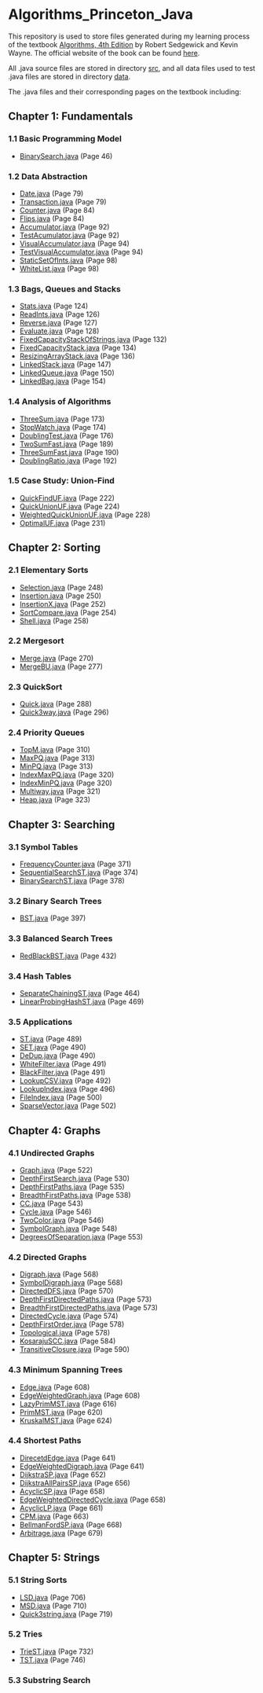 # Algorithms_Princeton_Java

This repository is used to store files generated during my learning process of the textbook <a href = "http://amzn.to/13VNJi7">Algorithms, 4th Edition</a> by Robert Sedgewick and Kevin Wayne. The official website of the book can be found <a href = "https://algs4.cs.princeton.edu/home/">here</a>.

All .java source files are stored in directory [src](https://github.com/ShijiZ/Algorithms_Princeton_Java/tree/master/src), and all data files used to test .java files are stored in directory [data](https://github.com/ShijiZ/Algorithms_Princeton_Java/tree/master/data).

The .java files and their corresponding pages on the textbook including:


## Chapter 1: Fundamentals


### 1.1 Basic Programming Model
 - [BinarySearch.java](https://github.com/ShijiZ/Algorithms_Princeton_Java/blob/master/src/BinarySearch.java) (Page 46)

### 1.2 Data Abstraction
 - [Date.java](https://github.com/ShijiZ/Algorithms_Princeton_Java/blob/master/src/Date.java) (Page 79)
 - [Transaction.java](https://github.com/ShijiZ/Algorithms_Princeton_Java/blob/master/src/Transaction.java) (Page 79)
 - [Counter.java](https://github.com/ShijiZ/Algorithms_Princeton_Java/blob/master/src/Counter.java) (Page 84)
 - [Flips.java](https://github.com/ShijiZ/Algorithms_Princeton_Java/blob/master/src/Flips.java) (Page 84)
 - [Accumulator.java](https://github.com/ShijiZ/Algorithms_Princeton_Java/blob/master/src/Accumulator.java) (Page 92)
 - [TestAcumulator.java](https://github.com/ShijiZ/Algorithms_Princeton_Java/blob/master/src/TestAccumulator.java) (Page 92)
 - [VisualAccumulator.java](https://github.com/ShijiZ/Algorithms_Princeton_Java/blob/master/src/VisualAccumulator.java) (Page 94)
 - [TestVisualAccumulator.java](https://github.com/ShijiZ/Algorithms_Princeton_Java/blob/master/src/TestVisualAccumulator.java) (Page 94)
 - [StaticSetOfInts.java](https://github.com/ShijiZ/Algorithms_Princeton_Java/blob/master/src/StaticSetOfInts.java) (Page 98)
 - [WhiteList.java](https://github.com/ShijiZ/Algorithms_Princeton_Java/blob/master/src/WhiteList.java) (Page 98)

### 1.3 Bags, Queues and Stacks
 - [Stats.java](https://github.com/ShijiZ/Algorithms_Princeton_Java/blob/master/src/Stats.java) (Page 124)
 - [ReadInts.java](https://github.com/ShijiZ/Algorithms_Princeton_Java/blob/master/src/ReadInts.java) (Page 126)
 - [Reverse.java](https://github.com/ShijiZ/Algorithms_Princeton_Java/blob/master/src/Reverse.java) (Page 127)
 - [Evaluate.java](https://github.com/ShijiZ/Algorithms_Princeton_Java/blob/master/src/Evaluate.java) (Page 128)
 - [FixedCapacityStackOfStrings.java](https://github.com/ShijiZ/Algorithms_Princeton_Java/blob/master/src/FixedCapacityStackOfStrings.java) (Page 132)
 - [FixedCapacityStack.java](https://github.com/ShijiZ/Algorithms_Princeton_Java/blob/master/src/FixedCapacityStack.java) (Page 134)
 - [ResizingArrayStack.java](https://github.com/ShijiZ/Algorithms_Princeton_Java/blob/master/src/ResizingArrayStack.java) (Page 136)
 - [LinkedStack.java](https://github.com/ShijiZ/Algorithms_Princeton_Java/blob/master/src/LinkedStack.java) (Page 147)
 - [LinkedQueue.java](https://github.com/ShijiZ/Algorithms_Princeton_Java/blob/master/src/LinkedQueue.java) (Page 150)
 - [LinkedBag.java](https://github.com/ShijiZ/Algorithms_Princeton_Java/blob/master/src/LinkedBag.java) (Page 154)

### 1.4 Analysis of Algorithms
 - [ThreeSum.java](https://github.com/ShijiZ/Algorithms_Princeton_Java/blob/master/src/ThreeSum.java) (Page 173)
 - [StopWatch.java](https://github.com/ShijiZ/Algorithms_Princeton_Java/blob/master/src/StopWatch.java) (Page 174)
 - [DoublingTest.java](https://github.com/ShijiZ/Algorithms_Princeton_Java/blob/master/src/DoublingTest.java) (Page 176)
 - [TwoSumFast.java](https://github.com/ShijiZ/Algorithms_Princeton_Java/blob/master/src/TwoSumFast.java) (Page 189)
 - [ThreeSumFast.java](https://github.com/ShijiZ/Algorithms_Princeton_Java/blob/master/src/DThreeSumFast.java) (Page 190)
 - [DoublingRatio.java](https://github.com/ShijiZ/Algorithms_Princeton_Java/blob/master/src/DoublingRatio.java) (Page 192)

### 1.5 Case Study: Union-Find
 - [QuickFindUF.java](https://github.com/ShijiZ/Algorithms_Princeton_Java/blob/master/src/QuickFindUF.java) (Page 222)
 - [QuickUnionUF.java](https://github.com/ShijiZ/Algorithms_Princeton_Java/blob/master/src/QuickUnionUF.java) (Page 224)
 - [WeightedQuickUnionUF.java](https://github.com/ShijiZ/Algorithms_Princeton_Java/blob/master/src/WeightedQuickUnionUF.java) (Page 228)
 - [OptimalUF.java](https://github.com/ShijiZ/Algorithms_Princeton_Java/blob/master/src/OptimalUF.java) (Page 231)

## Chapter 2: Sorting


### 2.1 Elementary Sorts
 - [Selection.java](https://github.com/ShijiZ/Algorithms_Princeton_Java/blob/master/src/Selection.java) (Page 248)
 - [Insertion.java](https://github.com/ShijiZ/Algorithms_Princeton_Java/blob/master/src/Insertion.java) (Page 250)
 - [InsertionX.java](https://github.com/ShijiZ/Algorithms_Princeton_Java/blob/master/src/InsertionX.java) (Page 252)
 - [SortCompare.java](https://github.com/ShijiZ/Algorithms_Princeton_Java/blob/master/src/SortCompare.java) (Page 254)
 - [Shell.java](https://github.com/ShijiZ/Algorithms_Princeton_Java/blob/master/src/Shell.java) (Page 258)

### 2.2 Mergesort
 - [Merge.java](https://github.com/ShijiZ/Algorithms_Princeton_Java/blob/master/src/Merge.java) (Page 270)
 - [MergeBU.java](https://github.com/ShijiZ/Algorithms_Princeton_Java/blob/master/src/MergeBU.java) (Page 277)
 
### 2.3 QuickSort
 - [Quick.java](https://github.com/ShijiZ/Algorithms_Princeton_Java/blob/master/src/Quick.java) (Page 288)
 - [Quick3way.java](https://github.com/ShijiZ/Algorithms_Princeton_Java/blob/master/src/Quick3way.java) (Page 296)
 
### 2.4 Priority Queues
 - [TopM.java](https://github.com/ShijiZ/Algorithms_Princeton_Java/blob/master/src/TopM.java) (Page 310)
 - [MaxPQ.java](https://github.com/ShijiZ/Algorithms_Princeton_Java/blob/master/src/MaxPQ.java) (Page 313)
 - [MinPQ.java](https://github.com/ShijiZ/Algorithms_Princeton_Java/blob/master/src/MinPQ.java) (Page 313)
 - [IndexMaxPQ.java](https://github.com/ShijiZ/Algorithms_Princeton_Java/blob/master/src/IndexMaxPQ.java) (Page 320)
 - [IndexMinPQ.java](https://github.com/ShijiZ/Algorithms_Princeton_Java/blob/master/src/IndexMinPQ.java) (Page 320)
 - [Multiway.java](https://github.com/ShijiZ/Algorithms_Princeton_Java/blob/master/src/Multiway.java) (Page 321)
 - [Heap.java](https://github.com/ShijiZ/Algorithms_Princeton_Java/blob/master/src/Heap.java) (Page 323)

## Chapter 3: Searching


### 3.1 Symbol Tables
 - [FrequencyCounter.java](https://github.com/ShijiZ/Algorithms_Princeton_Java/blob/master/src/FrequencyCounter.java) (Page 371)
 - [SequentialSearchST.java](https://github.com/ShijiZ/Algorithms_Princeton_Java/blob/master/src/SequentialSearchST.java) (Page 374)
 - [BinarySearchST.java](https://github.com/ShijiZ/Algorithms_Princeton_Java/blob/master/src/BinarySearchST.java) (Page 378)

### 3.2 Binary Search Trees
 - [BST.java](https://github.com/ShijiZ/Algorithms_Princeton_Java/blob/master/src/BST.java) (Page 397)
 
### 3.3 Balanced Search Trees
 - [RedBlackBST.java](https://github.com/ShijiZ/Algorithms_Princeton_Java/blob/master/src/RedBlackBST.java) (Page 432)

### 3.4 Hash Tables
 - [SeparateChainingST.java](https://github.com/ShijiZ/Algorithms_Princeton_Java/blob/master/src/SeparateChainingST.java) (Page 464)
 - [LinearProbingHashST.java](https://github.com/ShijiZ/Algorithms_Princeton_Java/blob/master/src/LinearProbingHashST.java) (Page 469)
 
### 3.5 Applications
 - [ST.java](https://github.com/ShijiZ/Algorithms_Princeton_Java/blob/master/src/ST.java) (Page 489)
 - [SET.java](https://github.com/ShijiZ/Algorithms_Princeton_Java/blob/master/src/SET.java) (Page 490)
 - [DeDup.java](https://github.com/ShijiZ/Algorithms_Princeton_Java/blob/master/src/DeDup.java) (Page 490)
 - [WhiteFilter.java](https://github.com/ShijiZ/Algorithms_Princeton_Java/blob/master/src/WhiteFilter.java) (Page 491)
 - [BlackFilter.java](https://github.com/ShijiZ/Algorithms_Princeton_Java/blob/master/src/BlackFilter.java) (Page 491)
 - [LookupCSV.java](https://github.com/ShijiZ/Algorithms_Princeton_Java/blob/master/src/LookupCSV.java) (Page 492)
 - [LookupIndex.java](https://github.com/ShijiZ/Algorithms_Princeton_Java/blob/master/src/LookupIndex.java) (Page 496)
 - [FileIndex.java](https://github.com/ShijiZ/Algorithms_Princeton_Java/blob/master/src/FileIndex.java) (Page 500)
 - [SparseVector.java](https://github.com/ShijiZ/Algorithms_Princeton_Java/blob/master/src/SparseVector.java) (Page 502)

## Chapter 4: Graphs


### 4.1 Undirected Graphs
 - [Graph.java](https://github.com/ShijiZ/Algorithms_Princeton_Java/blob/master/src/Graph.java) (Page 522)
 - [DepthFirstSearch.java](https://github.com/ShijiZ/Algorithms_Princeton_Java/blob/master/src/DepthFirstSearch.java) (Page 530)
 - [DepthFirstPaths.java](https://github.com/ShijiZ/Algorithms_Princeton_Java/blob/master/src/DepthFirstPaths.java) (Page 535)
 - [BreadthFirstPaths.java](https://github.com/ShijiZ/Algorithms_Princeton_Java/blob/master/src/BreadthFirstPaths.java) (Page 538)
 - [CC.java](https://github.com/ShijiZ/Algorithms_Princeton_Java/blob/master/src/CC.java) (Page 543)
 - [Cycle.java](https://github.com/ShijiZ/Algorithms_Princeton_Java/blob/master/src/Cycle.java) (Page 546)
 - [TwoColor.java](https://github.com/ShijiZ/Algorithms_Princeton_Java/blob/master/src/TwoColor.java) (Page 546)
 - [SymbolGraph.java](https://github.com/ShijiZ/Algorithms_Princeton_Java/blob/master/src/SymbolGraph.java) (Page 548)
 - [DegreesOfSeparation.java](https://github.com/ShijiZ/Algorithms_Princeton_Java/blob/master/src/DegreesOfSeparation.java) (Page 553)

### 4.2 Directed Graphs
 - [Digraph.java](https://github.com/ShijiZ/Algorithms_Princeton_Java/blob/master/src/Digraph.java) (Page 568)
 - [SymbolDigraph.java](https://github.com/ShijiZ/Algorithms_Princeton_Java/blob/master/src/SymbolDigraph.java) (Page 568)
 - [DirectedDFS.java](https://github.com/ShijiZ/Algorithms_Princeton_Java/blob/master/src/DirectedDFS.java) (Page 570)
 - [DepthFirstDirectedPaths.java](https://github.com/ShijiZ/Algorithms_Princeton_Java/blob/master/src/DepthFirstDirectedPaths.java) (Page 573)
 - [BreadthFirstDirectedPaths.java](https://github.com/ShijiZ/Algorithms_Princeton_Java/blob/master/src/BreadthFirstDirectedPaths.java) (Page 573)
 - [DirectedCycle.java](https://github.com/ShijiZ/Algorithms_Princeton_Java/blob/master/src/DirectedCycle.java) (Page 574)
 - [DepthFirstOrder.java](https://github.com/ShijiZ/Algorithms_Princeton_Java/blob/master/src/DepthFirstOrder.java) (Page 578)
 - [Topological.java](https://github.com/ShijiZ/Algorithms_Princeton_Java/blob/master/src/Topological.java) (Page 578)
 - [KosarajuSCC.java](https://github.com/ShijiZ/Algorithms_Princeton_Java/blob/master/src/KosarajuSCC.java) (Page 584)
 - [TransitiveClosure.java](https://github.com/ShijiZ/Algorithms_Princeton_Java/blob/master/src/TransitiveClosure.java) (Page 590)

### 4.3 Minimum Spanning Trees
 - [Edge.java](https://github.com/ShijiZ/Algorithms_Princeton_Java/blob/master/src/Edge.java) (Page 608)
 - [EdgeWeightedGraph.java](https://github.com/ShijiZ/Algorithms_Princeton_Java/blob/master/src/EdgeWeightedGraph.java) (Page 608)
 - [LazyPrimMST.java](https://github.com/ShijiZ/Algorithms_Princeton_Java/blob/master/src/LazyPrimMST.java) (Page 616)
 - [PrimMST.java](https://github.com/ShijiZ/Algorithms_Princeton_Java/blob/master/src/PrimMST.java) (Page 620)
 - [KruskalMST.java](https://github.com/ShijiZ/Algorithms_Princeton_Java/blob/master/src/KruskalMST.java) (Page 624)

### 4.4 Shortest Paths
 - [DirecetdEdge.java](https://github.com/ShijiZ/Algorithms_Princeton_Java/blob/master/src/DirecetdEdge.java) (Page 641)
 - [EdgeWeightedDigraph.java](https://github.com/ShijiZ/Algorithms_Princeton_Java/blob/master/src/EdgeWeightedDigraph.java) (Page 641)
 - [DijkstraSP.java](https://github.com/ShijiZ/Algorithms_Princeton_Java/blob/master/src/DijkstraSP.java) (Page 652)
 - [DijkstraAllPairsSP.java](https://github.com/ShijiZ/Algorithms_Princeton_Java/blob/master/src/DijkstraAllPairsSP.java) (Page 656)
 - [AcyclicSP.java](https://github.com/ShijiZ/Algorithms_Princeton_Java/blob/master/src/AcyclicSP.java) (Page 658)
 - [EdgeWeightedDirectedCycle.java](https://github.com/ShijiZ/Algorithms_Princeton_Java/blob/master/src/EdgeWeightedDirectedCycle.java) (Page 658)
 - [AcyclicLP.java](https://github.com/ShijiZ/Algorithms_Princeton_Java/blob/master/src/AcyclicLP.java) (Page 661)
 - [CPM.java](https://github.com/ShijiZ/Algorithms_Princeton_Java/blob/master/src/CPM.java) (Page 663)
 - [BellmanFordSP.java](https://github.com/ShijiZ/Algorithms_Princeton_Java/blob/master/src/BellmanFordSP.java) (Page 668)
 - [Arbitrage.java](https://github.com/ShijiZ/Algorithms_Princeton_Java/blob/master/src/Arbitrage.java) (Page 679)

## Chapter 5: Strings


### 5.1 String Sorts
 - [LSD.java](https://github.com/ShijiZ/Algorithms_Princeton_Java/blob/master/src/LSD.java) (Page 706)
 - [MSD.java](https://github.com/ShijiZ/Algorithms_Princeton_Java/blob/master/src/MSD.java) (Page 710)
 - [Quick3string.java](https://github.com/ShijiZ/Algorithms_Princeton_Java/blob/master/src/Quick3string.java) (Page 719)

### 5.2 Tries
 - [TrieST.java](https://github.com/ShijiZ/Algorithms_Princeton_Java/blob/master/src/TrieST.java) (Page 732)
 - [TST.java](https://github.com/ShijiZ/Algorithms_Princeton_Java/blob/master/src/TST.java) (Page 746)

### 5.3 Substring Search
